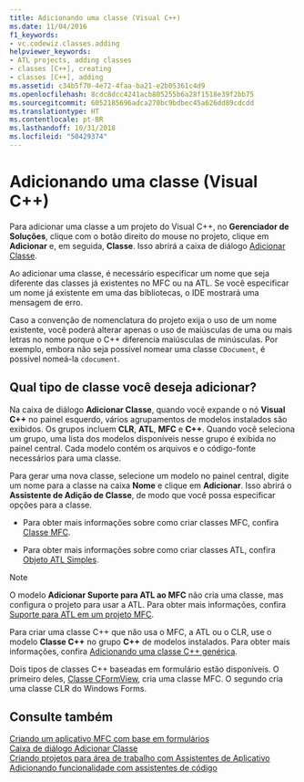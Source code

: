 ```yaml
---
title: Adicionando uma classe (Visual C++)
ms.date: 11/04/2016
f1_keywords:
- vc.codewiz.classes.adding
helpviewer_keywords:
- ATL projects, adding classes
- classes [C++], creating
- classes [C++], adding
ms.assetid: c34b5f70-4e72-4faa-ba21-e2b05361c4d9
ms.openlocfilehash: 8cdc8dcc4241acb805255b6a28f1518e39f2bb75
ms.sourcegitcommit: 6052185696adca270bc9bdbec45a626dd89cdcdd
ms.translationtype: HT
ms.contentlocale: pt-BR
ms.lasthandoff: 10/31/2018
ms.locfileid: "50429374"
---
```

# <a name="adding-a-class-visual-c"></a>Adicionando uma classe (Visual C++)

Para adicionar uma classe a um projeto do Visual C++, no **Gerenciador de Soluções**, clique com o botão direito do mouse no projeto, clique em **Adicionar** e, em seguida, **Classe**. Isso abrirá a caixa de diálogo [Adicionar Classe](../ide/add-class-dialog-box.md).

Ao adicionar uma classe, é necessário especificar um nome que seja diferente das classes já existentes no MFC ou na ATL. Se você especificar um nome já existente em uma das bibliotecas, o IDE mostrará uma mensagem de erro.

Caso a convenção de nomenclatura do projeto exija o uso de um nome existente, você poderá alterar apenas o uso de maiúsculas de uma ou mais letras no nome porque o C++ diferencia maiúsculas de minúsculas. Por exemplo, embora não seja possível nomear uma classe `CDocument`, é possível nomeá-la `cdocument`.

## <a name="what-kind-of-class-do-you-want-to-add"></a>Qual tipo de classe você deseja adicionar?

Na caixa de diálogo **Adicionar Classe**, quando você expande o nó **Visual C++** no painel esquerdo, vários agrupamentos de modelos instalados são exibidos. Os grupos incluem **CLR**, **ATL**, **MFC** e **C++**. Quando você seleciona um grupo, uma lista dos modelos disponíveis nesse grupo é exibida no painel central. Cada modelo contém os arquivos e o código-fonte necessários para uma classe.

Para gerar uma nova classe, selecione um modelo no painel central, digite um nome para a classe na caixa **Nome** e clique em **Adicionar**. Isso abrirá o **Assistente de Adição de Classe**, de modo que você possa especificar opções para a classe.

- Para obter mais informações sobre como criar classes MFC, confira [Classe MFC](../mfc/reference/adding-an-mfc-class.md).

- Para obter mais informações sobre como criar classes ATL, confira [Objeto ATL Simples](../atl/reference/adding-an-atl-simple-object.md).

> [!NOTE]
>  O modelo **Adicionar Suporte para ATL ao MFC** não cria uma classe, mas configura o projeto para usar a ATL. Para obter mais informações, confira [Suporte para ATL em um projeto MFC](../mfc/reference/adding-atl-support-to-your-mfc-project.md).

Para criar uma classe C++ que não usa o MFC, a ATL ou o CLR, use o modelo **Classe C++** no grupo **C++** de modelos instalados. Para obter mais informações, confira [Adicionando uma classe C++ genérica](../ide/adding-a-generic-cpp-class.md).

Dois tipos de classes C++ baseadas em formulário estão disponíveis. O primeiro deles, [Classe CFormView](../mfc/reference/cformview-class.md), cria uma classe MFC. O segundo cria uma classe CLR do Windows Forms.

## <a name="see-also"></a>Consulte também

[Criando um aplicativo MFC com base em formulários](../mfc/reference/creating-a-forms-based-mfc-application.md)<br>
[Caixa de diálogo Adicionar Classe](../ide/add-class-dialog-box.md)<br>
[Criando projetos para área de trabalho com Assistentes de Aplicativo](../ide/creating-desktop-projects-by-using-application-wizards.md)<br>
[Adicionando funcionalidade com assistentes de código](../ide/adding-functionality-with-code-wizards-cpp.md)
